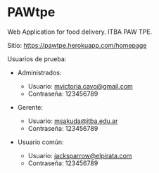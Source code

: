 # PAWtpe
Web Application for food delivery. ITBA PAW TPE.

Sitio: https://pawtpe.herokuapp.com/homepage


Usuarios de prueba:

- Administrados: 
	- Usuario:	mvictoria.cavo@gmail.com
	- Contraseña:	123456789
	
- Gerente:
	- Usuario:	msakuda@itba.edu.ar
	- Contraseña:	123456789
	
	
- Usuario común:
	- Usuario:	jacksparrow@elpirata.com
	- Contraseña:	123456789
